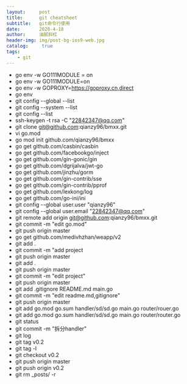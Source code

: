 ```yaml
---
layout:     post
title:      git cheatsheet
subtitle:   git命令行使用
date:       2020-4-18
author:     油腻斜杠
header-img: img/post-bg-ios9-web.jpg
catalog: 	 true
tags:
    - git
---
```



*   go env -w GO111MODULE = on
*   go env -w GO111MODULE=on
*   go env -w GOPROXY=https://goproxy.cn,direct
*   go env
*   git config --global --list
*  git config --system --list
*  git config --list
*  ssh-keygen -t rsa  -C "22842347@qq.com"
*  git clone git@github.com:qianzy96/bmxx.git
*  vi go.mod
*  go mod init github.com/qianzy96/bmxx
*  go get github.com/casbin/casbin
*  go get github.com/facebookgo/inject
*  go get github.com/gin-gonic/gin
*  go get github.com/dgrijalva/jwt-go
*  go get github.com/jinzhu/gorm
*  go get github.com/gin-contrib/sse
*  go get github.com/gin-contrib/pprof
*  go get github.com/lexkong/log
*  go get github.com/go-ini/ini
*  git config --global user.user "qianzy96"
*  git config --global user.email "22842347@qq.com"
*  git remote add origin git@github.com:qianzy96/bmxx.git
*  git commit -m "edit go.mod"
*  git push origin master
*  go get github.com/medivhzhan/weapp/v2
*  git add .
*  git commit -m "add project
*  git push origin master
*  git add .
*  git push origin master
*  git commit -m "edit project"
*  git push origin master
*  git add .gitignore README.md main.go
*  git commit -m  "edit readme.md,gitignore"
*  git push origin master
*  git add go.mod go.sum handler/sd/sd.go main.go router/rouer.go
*  git add go.mod go.sum handler/sd/sd.go main.go router/router.go
*  git status
*  git commit -m "拆分handler"
*  git log
*  git tag v0.2
*  git tag -l
*  git checkout v0.2
*  git push origin master
*  git push origin v0.2
*  git rm _posts/ -r